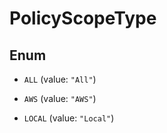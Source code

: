 

# PolicyScopeType

## Enum


* `ALL` (value: `"All"`)

* `AWS` (value: `"AWS"`)

* `LOCAL` (value: `"Local"`)



